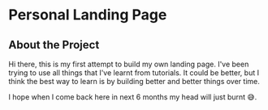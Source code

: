 # Personal Landing Page

## About the Project

Hi there, this is my first attempt to build my own landing page. I've been trying to use all things that I've learnt from tutorials. It could be better, but I think the best way to learn is by building better and better things over time.

I hope when I come back here in next 6 months my head will just burnt 😅.
